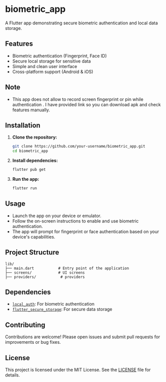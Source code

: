 # biometric_app
A Flutter app demonstrating secure biometric authentication and local data storage.

## Features

- Biometric authentication (Fingerprint, Face ID)
- Secure local storage for sensitive data
- Simple and clean user interface
- Cross-platform support (Android & iOS)

## Note

- This app does not allow to record screen fingerprint or pin while authentication . I have provided link so you can download apk and check features manually.



## Installation

1. **Clone the repository:**
    ```bash
    git clone https://github.com/your-username/biometric_app.git
    cd biometric_app
    ```

2. **Install dependencies:**
    ```bash
    flutter pub get
    ```

3. **Run the app:**
    ```bash
    flutter run
    ```

## Usage

- Launch the app on your device or emulator.
- Follow the on-screen instructions to enable and use biometric authentication.
- The app will prompt for fingerprint or face authentication based on your device's capabilities.

## Project Structure

```
lib/
├── main.dart           # Entry point of the application
├── screens/            # UI screens
├── providers/           # providers 

```

## Dependencies

- [`local_auth`](https://pub.dev/packages/local_auth): For biometric authentication
- [`flutter_secure_storage`](https://pub.dev/packages/flutter_secure_storage): For secure data storage

## Contributing

Contributions are welcome! Please open issues and submit pull requests for improvements or bug fixes.

## License

This project is licensed under the MIT License. See the [LICENSE](LICENSE) file for details.
